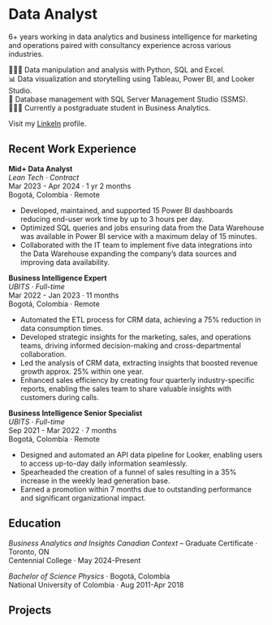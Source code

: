 # Data Analyst
6+ years working in data analytics and business intelligence for marketing and operations paired with consultancy experience across various industries.  

👩🏻‍💻 Data manipulation and analysis with Python, SQL and Excel.  
📊 Data visualization and storytelling using Tableau, Power BI, and Looker Studio.  
🧩 Database management with SQL Server Management Studio (SSMS).  
👩🏻‍🎓 Currently a postgraduate student in Business Analytics.

Visit my [LinkeIn](https://www.linkedin.com/in/nataliafajardochaves/) profile.

## Recent Work Experience
**Mid+ Data Analyst**  
*Lean Tech · Contract*  
Mar 2023 - Apr 2024 · 1 yr 2 months  
Bogotá, Colombia · Remote  

+ Developed, maintained, and supported 15 Power BI dashboards reducing end-user work time by up to 3 hours per day.
+ Optimized SQL queries and jobs ensuring data from the Data Warehouse was available in Power BI service
with a maximum delay of 15 minutes.
+ Collaborated with the IT team to implement five data integrations into the Data Warehouse expanding the company’s data sources and improving data availability.


**Business Intelligence Expert**  
*UBITS · Full-time*  
Mar 2022 - Jan 2023 · 11 months  
Bogotá, Colombia · Remote  

+ Automated the ETL process for CRM data, achieving a 75% reduction in data consumption times.
+ Developed strategic insights for the marketing, sales, and operations teams, driving informed decision-making and cross-departmental collaboration.
+ Led the analysis of CRM data, extracting insights that boosted revenue growth approx. 25% within one year.
+ Enhanced sales efficiency by creating four quarterly industry-specific reports, enabling the sales team to share valuable insights with customers during calls.


**Business Intelligence Senior Specialist**  
*UBITS · Full-time*  
Sep 2021 - Mar 2022 · 7 months   
Bogotá, Colombia · Remote  

+ Designed and automated an API data pipeline for Looker, enabling users to access up-to-day daily information seamlessly.
+ Spearheaded the creation of a funnel of sales resulting in a 35% increase in the weekly lead generation base.
+ Earned a promotion within 7 months due to outstanding performance and significant organizational impact.

## Education
*Business Analytics and Insights Canadian Context* – Graduate Certificate · Toronto, ON     
Centennial College · May 2024-Present


*Bachelor of Science Physics* · Bogotá, Colombia  
National University of Colombia ·	Aug 2011-Apr 2018

## Projects
